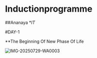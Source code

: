 # Inductionprogramme

##Ananaya **IT*

#DAY-1

**The Beginning Of New Phase Of Life 


![IMG-20250729-WA0003](https://github.com/user-attachments/assets/139dfe79-1bcc-4149-8ca5-789e28763174)


